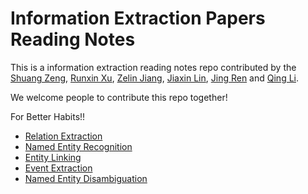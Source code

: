 # Information Extraction Papers Reading Notes
This is a information extraction reading notes repo contributed by the [Shuang Zeng](https://github.com/DreamInvoker), [Runxin Xu](https://github.com/RunxinXu), [Zelin Jiang](https://github.com/woyaonidsh), [Jiaxin Lin](https://github.com/jxlin98), [Jing Ren](https://github.com/RJ6666) and [Qing Li]().

We welcome people to contribute this repo together! 

For Better Habits!!

* [Relation Extraction](track/RE.md)
* [Named Entity Recognition](track/NER.md)
* [Entity Linking](track/EL.md)
* [Event Extraction](track/EE.md)
* [Named Entity Disambiguation](track/NED.md)
